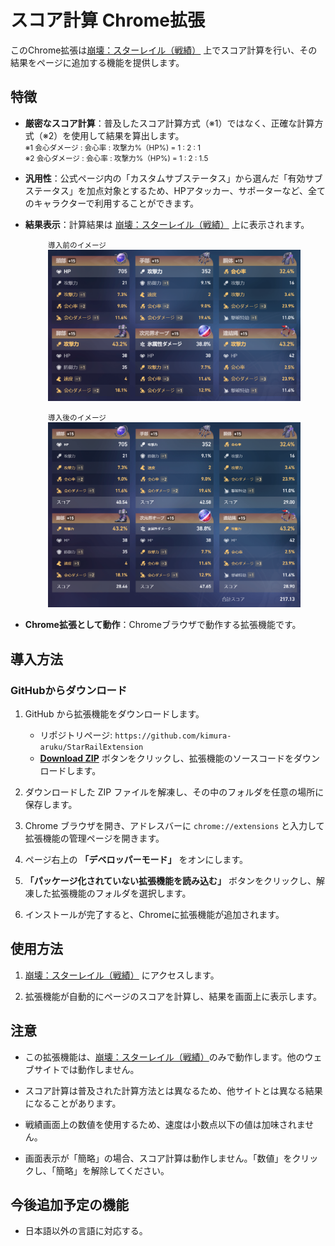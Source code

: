 # スコア計算 Chrome拡張

このChrome拡張は[崩壊：スターレイル（戦績）](https://act.hoyolab.com/app/community-game-records-sea/rpg/index.html) 上でスコア計算を行い、その結果をページに追加する機能を提供します。

## 特徴

- **厳密なスコア計算**：普及したスコア計算方式（※1）ではなく、正確な計算方式（※2）を使用して結果を算出します。  
<small>※1 会心ダメージ : 会心率 : 攻撃力%（HP%) = 1 : 2 : 1 </small>  
<small>※2 会心ダメージ : 会心率 : 攻撃力%（HP%) = 1 : 2 : 1.5</small>  

- **汎用性**：公式ページ内の「カスタムサブステータス」から選んだ「有効サブステータス」を加点対象とするため、HPアタッカー、サポーターなど、全てのキャラクターで利用することができます。

- **結果表示**：計算結果は [崩壊：スターレイル（戦績）](https://act.hoyolab.com/app/community-game-records-sea/rpg/index.html) 上に表示されます。
<div style="margin-left:20px;">
   <figure>
      <figcaption><small>導入前のイメージ</small></figcaption>
      <img src="Images/before.png" alt="拡張導入前のイメージ">
   </figure>
   <figure>
      <figcaption><small>導入後のイメージ</small></figcaption>
      <img src="Images/after.png" alt="拡張導入後のイメージ">
   </figure>
</div>

- **Chrome拡張として動作**：Chromeブラウザで動作する拡張機能です。

## 導入方法

### GitHubからダウンロード

1. GitHub から拡張機能をダウンロードします。
   - リポジトリページ: `https://github.com/kimura-aruku/StarRailExtension`
   - **[Download ZIP](https://github.com/kimura-aruku/StarRailExtension/archive/main.zip)** ボタンをクリックし、拡張機能のソースコードをダウンロードします。

2. ダウンロードした ZIP ファイルを解凍し、その中のフォルダを任意の場所に保存します。

3. Chrome ブラウザを開き、アドレスバーに `chrome://extensions` と入力して拡張機能の管理ページを開きます。

4. ページ右上の **「デベロッパーモード」** をオンにします。

5. **「パッケージ化されていない拡張機能を読み込む」** ボタンをクリックし、解凍した拡張機能のフォルダを選択します。

6. インストールが完了すると、Chromeに拡張機能が追加されます。

## 使用方法

1. [崩壊：スターレイル（戦績）](https://act.hoyolab.com/app/community-game-records-sea/rpg/index.html) にアクセスします。

2. 拡張機能が自動的にページのスコアを計算し、結果を画面上に表示します。

## 注意

- この拡張機能は、[崩壊：スターレイル（戦績）](https://act.hoyolab.com/app/community-game-records-sea/rpg/index.html)のみで動作します。他のウェブサイトでは動作しません。

- スコア計算は普及された計算方法とは異なるため、他サイトとは異なる結果になることがあります。

- 戦績画面上の数値を使用するため、速度は小数点以下の値は加味されません。

- 画面表示が「簡略」の場合、スコア計算は動作しません。「数値」をクリックし、「簡略」を解除してください。

## 今後追加予定の機能

- 日本語以外の言語に対応する。

